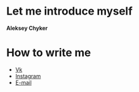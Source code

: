 # Let me introduce myself
**Aleksey Chyker**
# How to write me 
* [Vk](https://vk.com/id167704089) 
* [Instagram](https://www.instagram.com/ta_zachem_/) 
* [E-mail](mailto:chiker-a@tut.by)